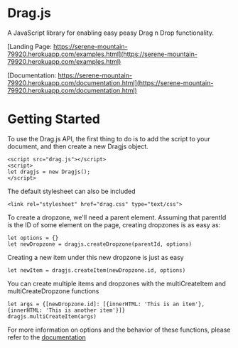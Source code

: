 # Drag.js
A JavaScript library for enabling easy peasy Drag n Drop functionality.

[Landing Page: https://serene-mountain-79920.herokuapp.com/examples.html](https://serene-mountain-79920.herokuapp.com/examples.html)

[Documentation: https://serene-mountain-79920.herokuapp.com/documentation.html](https://serene-mountain-79920.herokuapp.com/documentation.html)

# Getting Started

To use the Drag.js API, the first thing to do is to add the script to your document, and then create a new Dragjs object.
```
<script src="drag.js"></script>
<script>
let dragjs = new Dragjs();
</script>
```

The default stylesheet can also be included
```
<link rel="stylesheet" href="drag.css" type="text/css"> 
```


To create a dropzone, we'll need a parent element. Assuming that parentId is the ID of some element on the page, creating dropzones is as easy as:
```
let options = {}
let newDropzone = dragjs.createDropzone(parentId, options)
```

Creating a new item under this new dropzone is just as easy
```
let newItem = dragjs.createItem(newDropzone.id, options)
```

You can create multiple items and dropzones with the multiCreateItem and multiCreateDropzone functions
```
let args = {[newDropzone.id]: [{innerHTML: 'This is an item'}, {innerHTML: 'This is another item'}]}
dragjs.multiCreateItem(args)
```
For more information on options and the behavior of these functions, please refer to the [documentation](https://serene-mountain-79920.herokuapp.com/documentation.html)

